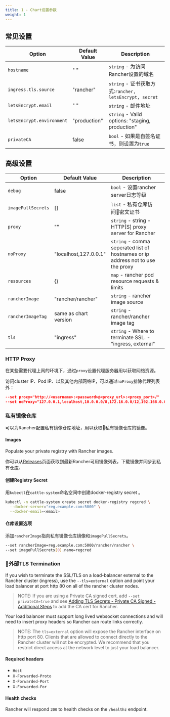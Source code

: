 ```yaml
---
title: 1 - Chart设置参数
weight: 1
---
```


## 常见设置

| Option | Default Value | Description |
| --- | --- | --- |
| `hostname` | " " | `string` - 为访问Rancher设置的域名 |
| `ingress.tls.source` | "rancher" | `string` - 证书获取方式:`rancher, letsEncrypt, secret` |
| `letsEncrypt.email` | " " | `string` - 邮件地址 |
| `letsEncrypt.environment` | "production" | `string` - Valid options: "staging, production" |
| `privateCA` | false | `bool` - 如果是自签名证书，则设置为`true` |

## 高级设置

| Option | Default Value | Description |
| --- | --- | --- |
| `debug` | false | `bool` - 设置rancher server日志等级 |
| `imagePullSecrets` | [] | `list` - 私有仓库访问密文证书 |
| `proxy` | "" | `string` - string - HTTP[S] proxy server for Rancher |
| `noProxy` | "localhost,127.0.0.1" | `string` - comma seperated list of hostnames or ip address not to use the proxy |
| `resources` | {} | `map` - rancher pod resource requests & limits |
| `rancherImage` | "rancher/rancher" | `string` - rancher image source |
| `rancherImageTag` | same as chart version | `string` - rancher/rancher image tag |
| `tls` | "ingress" | `string` - Where to terminate SSL. - "ingress, external"

### HTTP Proxy

在某些需要代理上网的环境下，通过`proxy`设置代理服务器用以获取网络资源。

访问cluster IP、Pod IP、以及其他内部网络IP，可以通过`noProxy`排除代理列表外：

```json
--set proxy="http://<username>:<password>@<proxy_url>:<proxy_port>/"
--set noProxy="127.0.0.1,localhost,10.0.0.0/8,172.16.0.0/12,192.168.0.0/16"
```

### 私有镜像仓库

可以为Rancher配置私有镜像仓库地址，用以获取私有镜像仓库的镜像。

#### Images

Populate your private registry with Rancher images.

你可以从[Releases](https://github.com/rancher/rancher/releases/latest)页面获取到最新Rancher可用镜像列表，下载镜像并同步到私有仓库。

#### 创建Registry Secret

用`kubectl`在`cattle-system`命名空间中创建docker-registry secret 。

```bash
kubectl -n cattle-system create secret docker-registry regcred \
  --docker-server="reg.example.com:5000" \
  --docker-email=<email>
```

#### 仓库设置选项

添加`rancherImage`指向私有镜像仓库镜像和`imagePullSecrets`。

```bash
--set rancherImage=reg.example.com:5000/rancher/rancher \
--set imagePullSecrets[0].name=regcred
```

### 外部TLS Termination

If you wish to terminate the SSL/TLS on a load-balancer external to the Rancher cluster (ingress), use the `--tls=external` option and point your load balancer at port http 80 on all of the rancher cluster nodes.

> NOTE: If you are using a Private CA signed cert, add `--set privateCA=true` and see [Adding TLS Secrets - Private CA Signed - Additional Steps](../tls-secrets/#private-ca-signed---additional-steps) to add the CA cert for Rancher.

Your load balancer must support long lived websocket connections and will need to insert proxy headers so Rancher can route links correctly.

> NOTE: The `tls=external` option will expose the Rancher interface on http port 80.  Clients that are allowed to connect directly to the Rancher cluster will not be encrypted. We recommend that you restrict direct access at the network level to just your load balancer.

#### Required headers

* `Host`
* `X-Forwarded-Proto`
* `X-Forwarded-Port`
* `X-Forwarded-For`

#### Health checks

Rancher will respond `200` to health checks on the `/healthz` endpoint.
